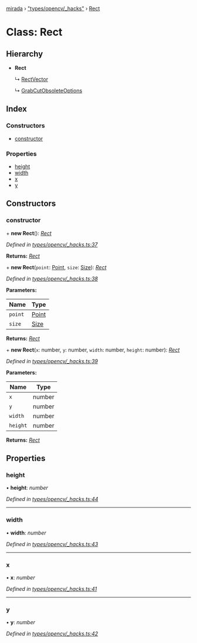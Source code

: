 [mirada](../README.md) › ["types/opencv/_hacks"](../modules/_types_opencv__hacks_.md) › [Rect](_types_opencv__hacks_.rect.md)

# Class: Rect


## Hierarchy

* **Rect**

  ↳ [RectVector](_types_opencv__hacks_.rectvector.md)

  ↳ [GrabCutObsoleteOptions](../interfaces/_util_grabcut_.grabcutobsoleteoptions.md)

## Index

### Constructors

* [constructor](_types_opencv__hacks_.rect.md#constructor)

### Properties

* [height](_types_opencv__hacks_.rect.md#height)
* [width](_types_opencv__hacks_.rect.md#width)
* [x](_types_opencv__hacks_.rect.md#x)
* [y](_types_opencv__hacks_.rect.md#y)

## Constructors

###  constructor

\+ **new Rect**(): *[Rect](_types_opencv__hacks_.rect.md)*

*Defined in [types/opencv/_hacks.ts:37](https://github.com/cancerberoSgx/mirada/blob/f0c0267/mirada/src/types/opencv/_hacks.ts#L37)*

**Returns:** *[Rect](_types_opencv__hacks_.rect.md)*

\+ **new Rect**(`point`: [Point](_types_opencv__hacks_.point.md), `size`: [Size](_types_opencv__hacks_.size.md)): *[Rect](_types_opencv__hacks_.rect.md)*

*Defined in [types/opencv/_hacks.ts:38](https://github.com/cancerberoSgx/mirada/blob/f0c0267/mirada/src/types/opencv/_hacks.ts#L38)*

**Parameters:**

Name | Type |
------ | ------ |
`point` | [Point](_types_opencv__hacks_.point.md) |
`size` | [Size](_types_opencv__hacks_.size.md) |

**Returns:** *[Rect](_types_opencv__hacks_.rect.md)*

\+ **new Rect**(`x`: number, `y`: number, `width`: number, `height`: number): *[Rect](_types_opencv__hacks_.rect.md)*

*Defined in [types/opencv/_hacks.ts:39](https://github.com/cancerberoSgx/mirada/blob/f0c0267/mirada/src/types/opencv/_hacks.ts#L39)*

**Parameters:**

Name | Type |
------ | ------ |
`x` | number |
`y` | number |
`width` | number |
`height` | number |

**Returns:** *[Rect](_types_opencv__hacks_.rect.md)*

## Properties

###  height

• **height**: *number*

*Defined in [types/opencv/_hacks.ts:44](https://github.com/cancerberoSgx/mirada/blob/f0c0267/mirada/src/types/opencv/_hacks.ts#L44)*

___

###  width

• **width**: *number*

*Defined in [types/opencv/_hacks.ts:43](https://github.com/cancerberoSgx/mirada/blob/f0c0267/mirada/src/types/opencv/_hacks.ts#L43)*

___

###  x

• **x**: *number*

*Defined in [types/opencv/_hacks.ts:41](https://github.com/cancerberoSgx/mirada/blob/f0c0267/mirada/src/types/opencv/_hacks.ts#L41)*

___

###  y

• **y**: *number*

*Defined in [types/opencv/_hacks.ts:42](https://github.com/cancerberoSgx/mirada/blob/f0c0267/mirada/src/types/opencv/_hacks.ts#L42)*